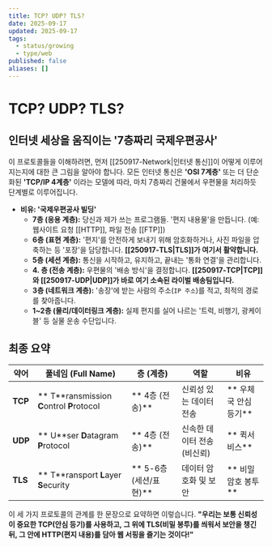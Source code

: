 ```yaml
---
title: TCP? UDP? TLS?
date: 2025-09-17
updated: 2025-09-17
tags:
  - status/growing
  - type/web
published: false
aliases: []
---
```

# TCP? UDP? TLS?
## 인터넷 세상을 움직이는 '7층짜리 국제우편공사'
이 프로토콜들을 이해하려면, 먼저 [[250917-Network|인터넷 통신]]이 어떻게 이루어지는지에 대한 큰 그림을 알아야 합니다. 모든 인터넷 통신은 **'OSI 7계층'** 또는 더 단순화된 **'TCP/IP 4계층'** 이라는 모델에 따라, 마치 7층짜리 건물에서 우편물을 처리하듯 단계별로 이루어집니다.

- **비유: '국제우편공사 빌딩'**
    - **7층 (응용 계층):** 당신과 제가 쓰는 프로그램들. '편지 내용물'을 만듭니다. (예: 웹사이트 요청 [[HTTP]], 파일 전송 [[FTP]])
    - **6층 (표현 계층):** '편지'를 안전하게 보내기 위해 암호화하거나, 사진 파일을 압축하는 등 '포장'을 담당합니다. **[[250917-TLS|TLS]]가 여기서 활약합니다.**
    - **5층 (세션 계층):** 통신을 시작하고, 유지하고, 끝내는 '통화 연결'을 관리합니다.
    - **4. 층 (전송 계층):** 우편물의 '배송 방식'을 결정합니다. **[[250917-TCP|TCP]]와 [[250917-UDP|UDP]]가 바로 여기 소속된 라이벌 배송팀입니다.**
    - **3층 (네트워크 계층):** '송장'에 받는 사람의 주소(`IP 주소`)를 적고, 최적의 경로를 찾아줍니다.
    - **1~2층 (물리/데이터링크 계층):** 실제 편지를 실어 나르는 '트럭, 비행기, 광케이블' 등 실물 운송 수단입니다.

## 최종 요약
| 약어      | 풀네임 (Full Name)                            | 층 (계층)            | 역할               | 비유             |
| ------- | ------------------------------------------ | ----------------- | ---------------- | -------------- |
| **TCP** | ** T**ransmission **C**ontrol **P**rotocol | ** 4층 (전송)**      | 신뢰성 있는 데이터 전송    | ** 우체국 안심 등기** |
| **UDP** | ** U**ser **D**atagram **P**rotocol        | ** 4층 (전송)**      | 신속한 데이터 전송 (비신뢰) | ** 퀵서비스**      |
| **TLS** | ** T**ransport **L**ayer **S**ecurity      | ** 5-6층 (세션/표현)** | 데이터 암호화 및 보안     | ** 비밀 암호 봉투**  |

이 세 가지 프로토콜의 관계를 한 문장으로 요약하면 이렇습니다. **"우리는 보통 신뢰성이 중요한 TCP(안심 등기)를 사용하고, 그 위에 TLS(비밀 봉투)를 씌워서 보안을 챙긴 뒤, 그 안에 HTTP(편지 내용)를 담아 웹 서핑을 즐기는 것이다!"**